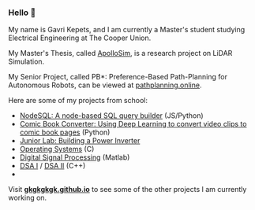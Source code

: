 ### Hello 👋

My name is Gavri Kepets, and I am currently a Master's student studying Electrical Engineering at The Cooper Union.

My Master's Thesis, called [ApolloSim](https://github.com/gkgkgkgk/ApolloSim), is a research project on LiDAR Simulation.

My Senior Project, called PB*: Preference-Based Path-Planning for Autonomous Robots, can be viewed at [pathplanning.online](https://pathplanning.online).

Here are some of my projects from school:
* [NodeSQL: A node-based SQL query builder](https://github.com/gkgkgkgk/nodesql) (JS/Python)
* [Comic Book Converter: Using Deep Learning to convert video clips to comic book pages](https://github.com/gkgkgkgk/ComicBookConverter) (Python)
* [Junior Lab: Building a Power Inverter](https://github.com/gkgkgkgk/jlab)
* [Operating Systems](https://github.com/gkgkgkgk/ECE357-OS) (C)
* [Digital Signal Processing](https://github.com/gkgkgkgk/ECE310-DSP) (Matlab)
* [DSA I](https://github.com/gkgkgkgk/ECE264-DSA) / [DSA II](https://github.com/gkgkgkgk/ECE365-DSAII) (C++)
* 
Visit **[gkgkgkgk.github.io](https://gkgkgkgk.github.io/)** to see some of the other projects I am currently working on.
